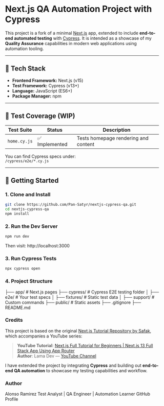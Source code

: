 # Next.js QA Automation Project with Cypress

This project is a fork of a minimal [Next.js](https://nextjs.org/) app, extended to include **end-to-end automated testing** with [Cypress](https://www.cypress.io/). It is intended as a showcase of my **Quality Assurance** capabilities in modern web applications using automation tooling.

---

## 🔧 Tech Stack

- **Frontend Framework:** Next.js (v15)
- **Test Framework:** Cypress (v13+)
- **Language:** JavaScript (ES6+)
- **Package Manager:** npm

---

## 🧪 Test Coverage (WIP)

| Test Suite   | Status         | Description                          |
| ------------ | -------------- | ------------------------------------ |
| `home.cy.js` | ✅ Implemented | Tests homepage rendering and content |

You can find Cypress specs under:  
`/cypress/e2e/*.cy.js`

---

## 🚀 Getting Started

### 1. Clone and Install

```bash
git clone https://github.com/Pan-Satyr/nextjs-cypress-qa.git
cd nextjs-cypress-qa
npm install
```

### 2. Run the Dev Server

```bash
npm run dev
```

Then visit: http://localhost:3000

### 3. Run Cypress Tests

```bash
npx cypress open
```

### 4. Project Structure

├── app/ # Next.js pages
├── cypress/ # Cypress E2E testing folder
│ ├── e2e/ # Your test specs
│ ├── fixtures/ # Static test data
│ ├── support/ # Custom commands
├── public/ # Static assets
├── .gitignore
├── README.md

### Credits

This project is based on the original [Next.js Tutorial Repository by Safak](https://github.com/safak/nextjs-tutorial), which accompanies a YouTube series:

> **YouTube Tutorial**: [Next.js Full Tutorial for Beginners | Next.js 13 Full Stack App Using App Router](https://www.youtube.com/watch?v=VE8BkImUciY&list=PLj-4DlPRT48mYFZcTiaC4GEHbi98Y5z0a)  
> **Author**: Lama Dev — [YouTube Channel](https://www.youtube.com/@LamaDev)

I have extended the project by integrating **Cypress** and building out **end-to-end QA automation** to showcase my testing capabilities and workflow.

### Author

Alonso Ramirez
Test Analyst | QA Engineer | Automation Learner
GitHub Profile
